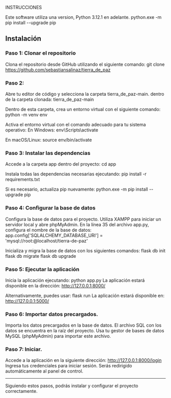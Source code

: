 INSTRUCCIONES

Este software utiliza una version,
Python 3.12.1 en adelante.
python.exe -m pip install --upgrade pip


## Instalación
### Paso 1: Clonar el repositorio
Clona el repositorio desde GitHub utilizando el siguiente comando:
git clone https://github.com/sebastiansalinaz/tierra_de_paz



### Paso 2: 
Abre tu editor de código y selecciona la carpeta tierra_de_paz-main.
dentro de la carpeta clonada: tierra_de_paz-main

Dentro de esta carpeta, crea un entorno virtual con el siguiente comando:
python -m venv env

Activa el entorno virtual con el comando adecuado para tu sistema operativo:
En Windows:
env\Scripts\activate

En macOS/Linux:
source env/bin/activate



### Paso 3: Instalar las dependencias
Accede a la carpeta app dentro del proyecto:
cd app

Instala todas las dependencias necesarias ejecutando:
pip install -r requirements.txt

Si es necesario, actualiza pip nuevamente:
python.exe -m pip install --upgrade pip



### Paso 4: Configurar la base de datos
Configura la base de datos para el proyecto. Utiliza XAMPP para iniciar un servidor local y abre phpMyAdmin. 
En la línea 35 del archivo app.py, configura el nombre de la base de datos:
app.config['SQLALCHEMY_DATABASE_URI'] = 'mysql://root:@localhost/tierra-de-paz'

Inicializa y migra la base de datos con los siguientes comandos:
flask db init
flask db migrate
flask db upgrade



### Paso 5: Ejecutar la aplicación
Inicia la aplicación ejecutando:
python app.py 
La aplicación estará disponible en la dirección:
http://127.0.0.1:8000/

Alternativamente, puedes usar:
flask run
La aplicación estará disponible en:
http://127.0.0.1:5000/



### Paso 6: Importar datos precargados.
Importa los datos precargados en la base de datos.
El archivo SQL con los datos se encuentra en la raíz del proyecto. 
Usa tu gestor de bases de datos MySQL (phpMyAdmin) para importar este archivo.



### Paso 7: Iniciar.
Accede a la aplicación en la siguiente dirección:
http://127.0.0.1:8000/login
Ingresa tus credenciales para iniciar sesión. Serás redirigido automáticamente al panel de control.


_________________________________________________________________________________________________________________
Siguiendo estos pasos, podrás instalar y configurar el proyecto correctamente.
